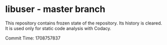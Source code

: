 # libuser - master branch

This repository contains frozen state of the repository.
Its history is cleared. It is used only for static code
analysis with Codacy.

Commit Time: 1708757837